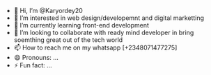- 👋 Hi, I’m @Karyordey20
- 👀 I’m interested in web design/developemnt and digital marketting
- 🌱 I’m currently learning front-end development
- 💞️ I’m looking to collaborate with ready mind developer in bring soemthing great out of the tech world
- 📫 How to reach me on my whatsapp [+2348071477275]
- 😄 Pronouns: ...
- ⚡ Fun fact: ...

<!---
Karyordey20/Karyordey20 is a ✨ special ✨ repository because its `README.md` (this file) appears on your GitHub profile.
You can click the Preview link to take a look at your changes.
--->

